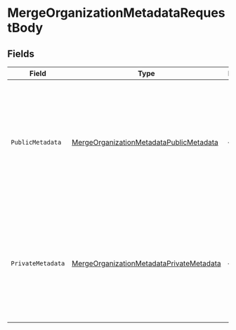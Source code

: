 # MergeOrganizationMetadataRequestBody


## Fields

| Field                                                                                                                                         | Type                                                                                                                                          | Required                                                                                                                                      | Description                                                                                                                                   |
| --------------------------------------------------------------------------------------------------------------------------------------------- | --------------------------------------------------------------------------------------------------------------------------------------------- | --------------------------------------------------------------------------------------------------------------------------------------------- | --------------------------------------------------------------------------------------------------------------------------------------------- |
| `PublicMetadata`                                                                                                                              | [MergeOrganizationMetadataPublicMetadata](../../Models/Operations/MergeOrganizationMetadataPublicMetadata.md)                                 | :heavy_minus_sign:                                                                                                                            | Metadata saved on the organization, that is visible to both your frontend and backend.<br/>The new object will be merged with the existing value. |
| `PrivateMetadata`                                                                                                                             | [MergeOrganizationMetadataPrivateMetadata](../../Models/Operations/MergeOrganizationMetadataPrivateMetadata.md)                               | :heavy_minus_sign:                                                                                                                            | Metadata saved on the organization that is only visible to your backend.<br/>The new object will be merged with the existing value.           |
